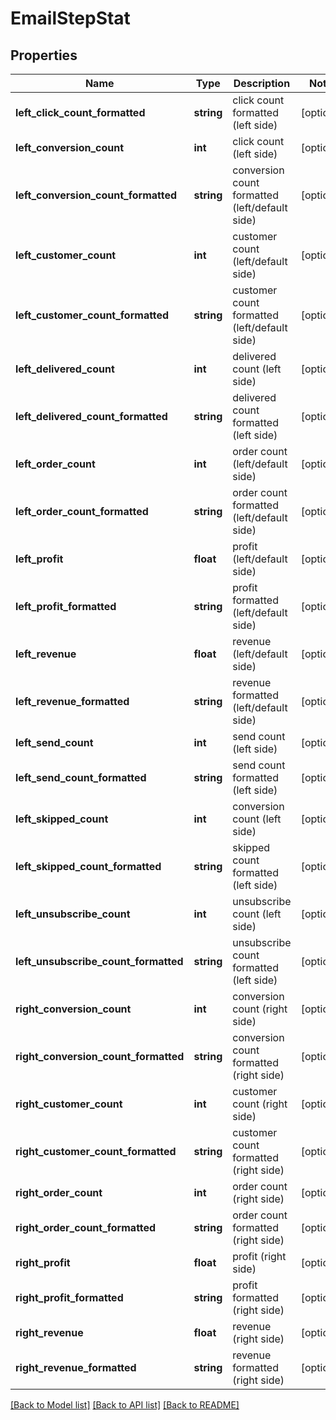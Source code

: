 # EmailStepStat

## Properties
Name | Type | Description | Notes
------------ | ------------- | ------------- | -------------
**left_click_count_formatted** | **string** | click count formatted (left side) | [optional] 
**left_conversion_count** | **int** | click count (left side) | [optional] 
**left_conversion_count_formatted** | **string** | conversion count formatted (left/default side) | [optional] 
**left_customer_count** | **int** | customer count (left/default side) | [optional] 
**left_customer_count_formatted** | **string** | customer count formatted (left/default side) | [optional] 
**left_delivered_count** | **int** | delivered count (left side) | [optional] 
**left_delivered_count_formatted** | **string** | delivered count formatted (left side) | [optional] 
**left_order_count** | **int** | order count (left/default side) | [optional] 
**left_order_count_formatted** | **string** | order count formatted (left/default side) | [optional] 
**left_profit** | **float** | profit (left/default side) | [optional] 
**left_profit_formatted** | **string** | profit formatted (left/default side) | [optional] 
**left_revenue** | **float** | revenue (left/default side) | [optional] 
**left_revenue_formatted** | **string** | revenue formatted (left/default side) | [optional] 
**left_send_count** | **int** | send count (left side) | [optional] 
**left_send_count_formatted** | **string** | send count formatted (left side) | [optional] 
**left_skipped_count** | **int** | conversion count (left side) | [optional] 
**left_skipped_count_formatted** | **string** | skipped count formatted (left side) | [optional] 
**left_unsubscribe_count** | **int** | unsubscribe count (left side) | [optional] 
**left_unsubscribe_count_formatted** | **string** | unsubscribe count formatted (left side) | [optional] 
**right_conversion_count** | **int** | conversion count (right side) | [optional] 
**right_conversion_count_formatted** | **string** | conversion count formatted (right side) | [optional] 
**right_customer_count** | **int** | customer count (right side) | [optional] 
**right_customer_count_formatted** | **string** | customer count formatted (right side) | [optional] 
**right_order_count** | **int** | order count (right side) | [optional] 
**right_order_count_formatted** | **string** | order count formatted (right side) | [optional] 
**right_profit** | **float** | profit (right side) | [optional] 
**right_profit_formatted** | **string** | profit formatted (right side) | [optional] 
**right_revenue** | **float** | revenue (right side) | [optional] 
**right_revenue_formatted** | **string** | revenue formatted (right side) | [optional] 

[[Back to Model list]](../README.md#documentation-for-models) [[Back to API list]](../README.md#documentation-for-api-endpoints) [[Back to README]](../README.md)


